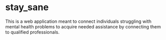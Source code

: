 # stay_sane
This is a web application meant to connect individuals struggling with mental health problems to acquire needed assistance by connecting them to qualified professionals.
